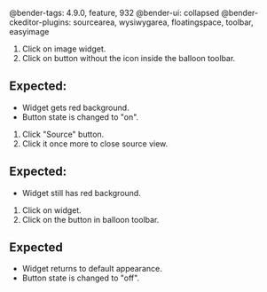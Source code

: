 @bender-tags: 4.9.0, feature, 932
@bender-ui: collapsed
@bender-ckeditor-plugins: sourcearea, wysiwygarea, floatingspace, toolbar, easyimage

1. Click on image widget.
2. Click on button without the icon inside the balloon toolbar.

## Expected:

* Widget gets red background.
* Button state is changed to "on".


1. Click "Source" button.
2. Click it once more to close source view.

## Expected:

* Widget still has red background.


1. Click on widget.
1. Click on the button in balloon toolbar.

## Expected

* Widget returns to default appearance.
* Button state is changed to "off".
